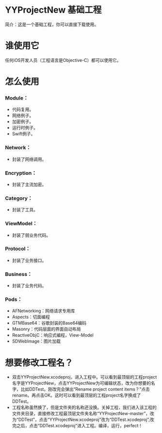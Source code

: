 # YYProjectNew 基础工程
简介：这是一个基础工程，你可以直接下载使用。

# 谁使用它
任何iOS开发人员（工程语言是Objective-C）都可以使用它。

# 怎么使用

### Module：
* 代码复用。
* 网络例子。
* 加密例子。
* 运行时例子。
* Swift例子。

### Network：
* 封装了网络调用。

### Encryption：
* 封装了主流加密。

### Category：
* 封装了工具。

### ViewModel：
* 封装了弱业务代码。

### Protocol：
* 封装了业务接口。

### Business：
* 封装了业务代码。

### Pods：
* AFNetworking：网络请求专用库
* Aspects：切面编程
* GTMBase64：谷歌封装的Base64编码
* Masonry：代码层面的界面自动布局
* ReactiveObjC：响应式编程，View-Model
* SDWebImage：图片加载

# 想要修改工程名？
* 双击YYProjectNew.xcodeproj，进入工程中。可以看到最顶层的工程project名字是YYProjectNew，点击YYProjectNew为可编辑状态，改为你想要的名字，比如DDTest。刚改完会弹出“Rename project content items？”点击rename。再点击OK。这时可以看到最顶层的工程project名字换成了DDTest。
* 工程名称虽然换了，但是文件夹的名称还没换。关掉工程，我们进入该工程的文件夹目录，直接修改工程最顶层文件夹名称“YYProjectNew-master”，改为“DDTest”，点击“YYProjectNew.xcodeproj”改为“DDTest.xcodeproj”,改完之后，点击“DDTest.xcodeproj”进入工程。编译，运行，perfect！


